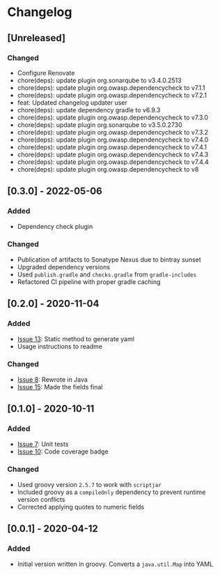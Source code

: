 # Changelog

## [Unreleased]
### Changed
- Configure Renovate
- chore(deps): update plugin org.sonarqube to v3.4.0.2513
- chore(deps): update plugin org.owasp.dependencycheck to v7.1.1
- chore(deps): update plugin org.owasp.dependencycheck to v7.2.1
- feat: Updated changelog updater user
- chore(deps): update dependency gradle to v6.9.3
- chore(deps): update plugin org.owasp.dependencycheck to v7.3.0
- chore(deps): update plugin org.sonarqube to v3.5.0.2730
- chore(deps): update plugin org.owasp.dependencycheck to v7.3.2
- chore(deps): update plugin org.owasp.dependencycheck to v7.4.0
- chore(deps): update plugin org.owasp.dependencycheck to v7.4.1
- chore(deps): update plugin org.owasp.dependencycheck to v7.4.3
- chore(deps): update plugin org.owasp.dependencycheck to v7.4.4
- chore(deps): update plugin org.owasp.dependencycheck to v8

## [0.3.0] - 2022-05-06
### Added
- Dependency check plugin

### Changed
- Publication of artifacts to Sonatype Nexus due to bintray sunset
- Upgraded dependency versions
- Used `publish.gradle` and `checks.gradle` from `gradle-includes`
- Refactored CI pipeline with proper gradle caching

## [0.2.0] - 2020-11-04
### Added
- [Issue 13](https://github.com/devatherock/simple-yaml/issues/13): Static method to generate yaml
- Usage instructions to readme

### Changed
- [Issue 8](https://github.com/devatherock/simple-yaml/issues/8): Rewrote in Java
- [Issue 15](https://github.com/devatherock/simple-yaml/issues/15): Made the fields final

## [0.1.0] - 2020-10-11
### Added
- [Issue 7](https://github.com/devatherock/simple-yaml/issues/7): Unit tests
- [Issue 10](https://github.com/devatherock/simple-yaml/issues/10): Code coverage badge

### Changed
- Used groovy version `2.5.7` to work with `scriptjar`
- Included groovy as a `compileOnly` dependency to prevent runtime version conflicts
- Corrected applying quotes to numeric fields

## [0.0.1] - 2020-04-12
### Added
- Initial version written in groovy. Converts a `java.util.Map` into YAML